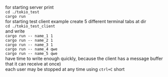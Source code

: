 for starting server print<br>
`cd ./tokio_test`<br>
`cargo run`<br>
for starting test client example create 5 different terminal tabs at dir<br>
`cd ./tokio_test_client`<br>
and write<br> 
`cargo run -- name_1 1`<br>
`cargo run -- name_2 1`<br>
`cargo run -- name_3 1`<br>
`cargo run -- name_4 qwe`<br>
`cargo run -- name_5 qwe`<br>
have time to write enough quickly, because the client has a message buffer that it can receive at once)<br>
each user may be stopped at any time using `ctrl+C` short
